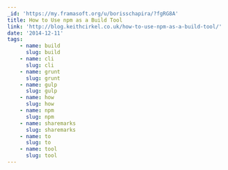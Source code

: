 ```yaml
---
_id: 'https://my.framasoft.org/u/borisschapira/?fgRG8A'
title: How to Use npm as a Build Tool
link: 'http://blog.keithcirkel.co.uk/how-to-use-npm-as-a-build-tool/'
date: '2014-12-11'
tags:
    - name: build
      slug: build
    - name: cli
      slug: cli
    - name: grunt
      slug: grunt
    - name: gulp
      slug: gulp
    - name: how
      slug: how
    - name: npm
      slug: npm
    - name: sharemarks
      slug: sharemarks
    - name: to
      slug: to
    - name: tool
      slug: tool
---
```


<div class="markdown"><p></p></div>
